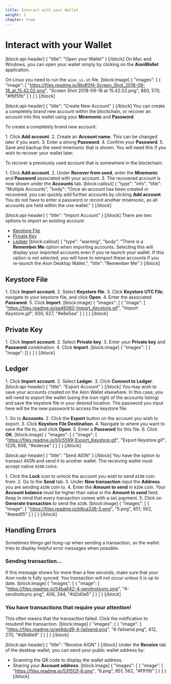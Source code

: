 ```yaml
---
title: Interact with your Wallet
weight: 1
chapter: true
---
```


# Interact with your Wallet

[block:api-header]
{
  "title": "Open your Wallet"
}
[/block]
On Mac and Windows, you can open your wallet simply by clicking on the **AionWallet** application. 

On Linux you need to run the `aion_ui.sh` file.
[block:image]
{
  "images": [
    {
      "image": [
        "https://files.readme.io/8bdf0f4-Screen_Shot_2018-09-18_at_15.42.02.png",
        "Screen Shot 2018-09-18 at 15.42.02.png",
        860,
        570,
        "#f6f5fb"
      ]
    }
  ]
}
[/block]

[block:api-header]
{
  "title": "Create New Account"
}
[/block]
You can create a completely brand new account within the blockchain, or recover an account into this wallet using your **Mnemonic** and **Password**.

To create a completely brand new account:

1\. Click **Add account**.
2\. Create an **Account name.** This can be changed later if you want.
3\. Enter a strong **Password**.
4\. Confirm your **Password**.
5\. Save and backup the seed mnemonic that is shown. You will need this if you wish to recover your wallet later.

To recover a previously used account that is somewhere in the blockchain:

1\. Click **Add account**.
2\. Under **Recover from seed**, enter the **Mnemonic** and **Password** associated with your account.
3\. The recovered account is now shown under the **Accounts** tab.
[block:callout]
{
  "type": "info",
  "title": "Multiple Accounts",
  "body": "Once an account has been created or recovered, you can quickly add further accounts by clicking **Add account**. You do not have to enter a password or record another mnemonic, as all accounts are held within the one wallet."
}
[/block]

[block:api-header]
{
  "title": "Import Account"
}
[/block]
There are two options to import an existing account:

- [Keystore File](#section-keystore-file)
- [Private Key](#section-private-key)
- [Ledger](#section-ledger)
[block:callout]
{
  "type": "warning",
  "body": "There is a **Remember Me** option when importing accounts. Selecting this will display your imported accounts even if you re-launch your wallet. If this option is not selected, you will have to reimport these accounts if you re-launch the Aion Desktop Wallet.",
  "title": "Remember Me"
}
[/block]
## Keystore File

1\. Click **Import account**.
2\. Select **Keystore file**.
3\. Click **Keystore UTC File**, navigate to your keystore file, and click **Open**.
4\. Enter the associated **Password**.
5\. Click **Import**.
[block:image]
{
  "images": [
    {
      "image": [
        "https://files.readme.io/ea46060-Import_Keystore.gif",
        "Import Keystore.gif",
        930,
        627,
        "#e8e5ea"
      ]
    }
  ]
}
[/block]
## Private Key

1\. Click **Import account**.
2\. Select **Private key**.
3\. Enter your **Private key** and **Password** combination.
4\. Click **Import**.
[block:image]
{
  "images": [
    {
      "image": []
    }
  ]
}
[/block]
## Ledger

1\. Click **Import account**.
2\. Select **Ledger**.
3\. Click **Connect to Ledger**.
[block:api-header]
{
  "title": "Export Account"
}
[/block]
You may wish to save your accounts created on the Aion Wallet elsewhere. In this case, you will need to export the wallet (using the icon right of the accounts listing) and save the keystore file in your desired location. The password you input here will be the new password to access the keystore file:

1\. Go to **Accounts**.
2\. Click the **Export** button on the account you wish to export.
3\. Click **Keystore File Destination**.
4\. Navigate to where you want to save the file to, and click **Open**.
5\. Enter a **Password** for this file.
6\. Click **OK**.
[block:image]
{
  "images": [
    {
      "image": [
        "https://files.readme.io/b1c5599-Export_Keystore.gif",
        "Export Keystore.gif",
        1226,
        608,
        "#edecee"
      ]
    }
  ]
}
[/block]

[block:api-header]
{
  "title": "Send AION"
}
[/block]
You have the option to transact AION and send it to another wallet. The receiving wallet must accept native `AION` coins.

1\. Click the **Lock** icon to unlock the account you wish to send `AION` coin from.
2\. Go to the **Send** tab.
3\. Under **New transaction** input the **Address** you are sending `AION` coin to.
4\. Enter the **Amount to send** in `AION` coin. Your **Account balance** must be higher than value in the **Amount to send** field. Keep in mind that every transaction comes with a `GAS` payment.
5\. Click on **Generate transaction** to send the `AION`.
[block:image]
{
  "images": [
    {
      "image": [
        "https://files.readme.io/b8ca336-5.png",
        "5.png",
        851,
        562,
        "#eeedf5"
      ]
    }
  ]
}
[/block]
## Handling Errors

Sometimes things get hung-up when sending a transaction, so the wallet tries to display helpful error messages when possible.

### Sending transaction...

If this message shows for more than a few seconds, make sure that your Aion node is fully synced. You transaction will not occur unless it is up to date.
[block:image]
{
  "images": [
    {
      "image": [
        "https://files.readme.io/54ba642-4-sendnotsync.png",
        "4-sendnotsync.png",
        406,
        244,
        "#d2d0e5"
      ]
    }
  ]
}
[/block]
### You have transactions that require your attention!

This often means that the transaction failed. Click the notification to resubmit the transaction.
[block:image]
{
  "images": [
    {
      "image": [
        "https://files.readme.io/ee6dcd9-4-failsend.png",
        "4-failsend.png",
        412,
        270,
        "#d9d6e9"
      ]
    }
  ]
}
[/block]

[block:api-header]
{
  "title": "Receive AION"
}
[/block]
Under the **Receive** tab of the desktop wallet, you can send your public wallet address by:

- Scanning the QR code to display the wallet address.
- Sharing your **Account address**.
[block:image]
{
  "images": [
    {
      "image": [
        "https://files.readme.io/53f5f2f-6.png",
        "6.png",
        851,
        562,
        "#f1f1f6"
      ]
    }
  ]
}
[/block]
